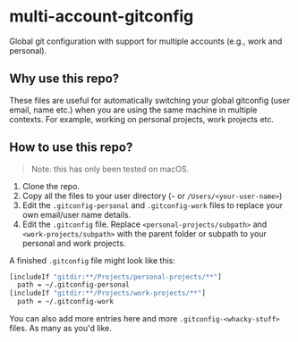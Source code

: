 # multi-account-gitconfig
Global git configuration with support for multiple accounts (e.g., work and personal).

## Why use this repo?
These files are useful for automatically switching your global gitconfig (user email, name etc.) when you are using the same machine in multiple contexts.
For example, working on personal projects, work projects etc.

## How to use this repo?
> Note: this has only been tested on macOS.
1. Clone the repo.
2. Copy all the files to your user directory (`~` or `/Users/<your-user-name>`)
3. Edit the `.gitconfig-personal` and `.gitconfig-work` files to replace your own email/user name details.
4. Edit the `.gitconfig` file. Replace `<personal-projects/subpath>` and `<work-projects/subpath>` with the parent folder or subpath to your personal and work projects.

A finished `.gitconfig` file might look like this:

```bash
[includeIf "gitdir:**/Projects/personal-projects/**"]
  path = ~/.gitconfig-personal
[includeIf "gitdir:**/Projects/work-projects/**"]
  path = ~/.gitconfig-work
```

You can also add more entries here and more `.gitconfig-<whacky-stuff>` files. As many as you'd like.

